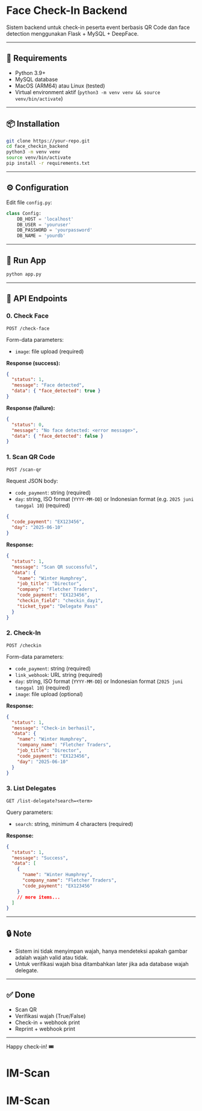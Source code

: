 # Face Check-In Backend

Sistem backend untuk check-in peserta event berbasis QR Code dan face detection menggunakan Flask + MySQL + DeepFace.

---

## 🔧 Requirements

- Python 3.9+
- MySQL database
- MacOS (ARM64) atau Linux (tested)
- Virtual environment aktif (`python3 -m venv venv && source venv/bin/activate`)

---

## 📦 Installation

```bash
git clone https://your-repo.git
cd face_checkin_backend
python3 -m venv venv
source venv/bin/activate
pip install -r requirements.txt
```

---

## ⚙️ Configuration

Edit file `config.py`:

```python
class Config:
    DB_HOST = 'localhost'
    DB_USER = 'youruser'
    DB_PASSWORD = 'yourpassword'
    DB_NAME = 'yourdb'
```

---

## 🚀 Run App

```bash
python app.py
```

---

## 📡 API Endpoints

### 0. Check Face

`POST /check-face`

Form-data parameters:

- `image`: file upload (required)

**Response (success):**

```json
{
  "status": 1,
  "message": "Face detected",
  "data": { "face_detected": true }
}
```

**Response (failure):**

```json
{
  "status": 0,
  "message": "No face detected: <error message>",
  "data": { "face_detected": false }
}
```

### 1. Scan QR Code

`POST /scan-qr`

Request JSON body:

- `code_payment`: string (required)
- `day`: string, ISO format (`YYYY-MM-DD`) or Indonesian format (e.g. `2025 juni tanggal 10`) (required)

```json
{
  "code_payment": "EX123456",
  "day": "2025-06-10"
}
```

**Response:**

```json
{
  "status": 1,
  "message": "Scan QR successful",
  "data": {
    "name": "Winter Humphrey",
    "job_title": "Director",
    "company": "Fletcher Traders",
    "code_payment": "EX123456",
    "checkin_field": "checkin_day1",
    "ticket_type": "Delegate Pass"
  }
}
```

### 2. Check-In

`POST /checkin`

Form-data parameters:

- `code_payment`: string (required)
- `link_webhook`: URL string (required)
- `day`: string, ISO format (`YYYY-MM-DD`) or Indonesian format (`2025 juni tanggal 10`) (required)
- `image`: file upload (optional)

**Response:**

```json
{
  "status": 1,
  "message": "Check-in berhasil",
  "data": {
    "name": "Winter Humphrey",
    "company_name": "Fletcher Traders",
    "job_title": "Director",
    "code_payment": "EX123456",
    "day": "2025-06-10"
  }
}
```

### 3. List Delegates

`GET /list-delegate?search=<term>`

Query parameters:

- `search`: string, minimum 4 characters (required)

**Response:**

```json
{
  "status": 1,
  "message": "Success",
  "data": [
    {
      "name": "Winter Humphrey",
      "company_name": "Fletcher Traders",
      "code_payment": "EX123456"
    }
    // more items...
  ]
}
```

---

## 🔒 Note

- Sistem ini tidak menyimpan wajah, hanya mendeteksi apakah gambar adalah wajah valid atau tidak.
- Untuk verifikasi wajah bisa ditambahkan later jika ada database wajah delegate.

---

## ✅ Done

- Scan QR
- Verifikasi wajah (True/False)
- Check-in + webhook print
- Reprint + webhook print

---

Happy check-in! 🎟️
# IM-Scan
# IM-Scan
